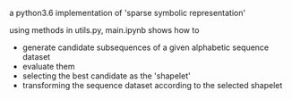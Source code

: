 a python3.6 implementation of 'sparse symbolic representation'

using methods in utils.py, main.ipynb shows how to

- generate candidate subsequences of a given alphabetic sequence dataset
- evaluate them
- selecting the best candidate as the 'shapelet'
- transforming the sequence dataset according to the selected shapelet
